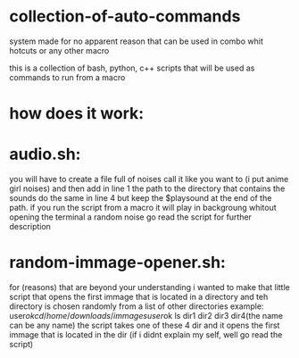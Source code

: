 # collection-of-auto-commands
system made for no apparent reason that can be used in combo whit hotcuts or any other macro 

this is a collection of bash, python, c++ scripts that will be used as commands to run from a macro

# how does it work:

# audio.sh:
you will have to create a file full of noises call it like you want to (i put anime girl noises) and then add in line 1 the path to the directory that contains the sounds do the same in line 4 but keep the $playsound at the end of the path.
if you run the script from a macro it will play in backgroung whitout opening the terminal a random noise
go read the script for further description


# random-immage-opener.sh:
for (reasons) that are beyond your understanding i wanted to make that little script that opens the first immage that is located in a directory and teh directory is chosen randomly from a list of other directories
example: 
user$ok cd /home/downloads/immages
user$ok ls
dir1 dir2 dir3 dir4(the name can be any name)
the script takes one of these 4 dir and it opens the first immage that is located in the dir 
(if i didnt explain my self, well go read the script)
